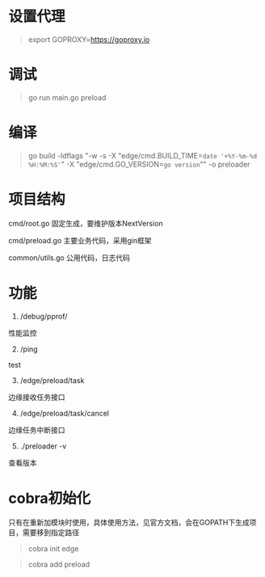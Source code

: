 # 设置代理 

> export GOPROXY=https://goproxy.io 

# 调试  

> go run main.go preload 

# 编译 

> go build -ldflags "-w -s -X \"edge/cmd.BUILD_TIME=`date '+%Y-%m-%d %H:%M:%S'`\" -X \"edge/cmd.GO_VERSION=`go version`\"" -o preloader 

# 项目结构  

cmd/root.go  固定生成，要维护版本NextVersion 

cmd/preload.go 主要业务代码，采用gin框架 

common/utils.go 公用代码，日志代码

# 功能 

1. /debug/pprof/ 
 
性能监控 

2. /ping 

test 

3. /edge/preload/task 

边缘接收任务接口 

4. /edge/preload/task/cancel 

边缘任务中断接口 

5. ./preloader -v 

查看版本

# cobra初始化 
只有在重新加模块时使用，具体使用方法，见官方文档，会在GOPATH下生成项目，需要移到指定路径

> cobra init edge 

> cobra add preload 
